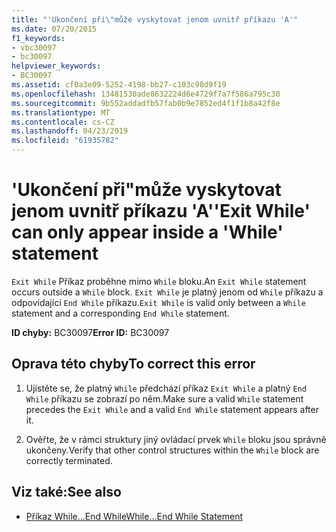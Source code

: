 ```yaml
---
title: "'Ukončení při\"může vyskytovat jenom uvnitř příkazu 'A'"
ms.date: 07/20/2015
f1_keywords:
- vbc30097
- bc30097
helpviewer_keywords:
- BC30097
ms.assetid: cf0a3e09-5252-4198-bb27-c103c98d9f19
ms.openlocfilehash: 13481530ade8632224d6e4729f7a7f586a795c30
ms.sourcegitcommit: 9b552addadfb57fab0b9e7852ed4f1f1b8a42f8e
ms.translationtype: MT
ms.contentlocale: cs-CZ
ms.lasthandoff: 04/23/2019
ms.locfileid: "61935782"
---
```

# <a name="exit-while-can-only-appear-inside-a-while-statement"></a><span data-ttu-id="1f8f1-102">'Ukončení při"může vyskytovat jenom uvnitř příkazu 'A'</span><span class="sxs-lookup"><span data-stu-id="1f8f1-102">'Exit While' can only appear inside a 'While' statement</span></span>
<span data-ttu-id="1f8f1-103">`Exit While` Příkaz proběhne mimo `While` bloku.</span><span class="sxs-lookup"><span data-stu-id="1f8f1-103">An `Exit While` statement occurs outside a `While` block.</span></span> <span data-ttu-id="1f8f1-104">`Exit While` je platný jenom od `While` příkazu a odpovídající `End While` příkazu.</span><span class="sxs-lookup"><span data-stu-id="1f8f1-104">`Exit While` is valid only between a `While` statement and a corresponding `End While` statement.</span></span>  
  
 <span data-ttu-id="1f8f1-105">**ID chyby:** BC30097</span><span class="sxs-lookup"><span data-stu-id="1f8f1-105">**Error ID:** BC30097</span></span>  
  
## <a name="to-correct-this-error"></a><span data-ttu-id="1f8f1-106">Oprava této chyby</span><span class="sxs-lookup"><span data-stu-id="1f8f1-106">To correct this error</span></span>  
  
1. <span data-ttu-id="1f8f1-107">Ujistěte se, že platný `While` předchází příkaz `Exit While` a platný `End While` příkazu se zobrazí po něm.</span><span class="sxs-lookup"><span data-stu-id="1f8f1-107">Make sure a valid `While` statement precedes the `Exit While` and a valid `End While` statement appears after it.</span></span>  
  
2. <span data-ttu-id="1f8f1-108">Ověřte, že v rámci struktury jiný ovládací prvek `While` bloku jsou správně ukončeny.</span><span class="sxs-lookup"><span data-stu-id="1f8f1-108">Verify that other control structures within the `While` block are correctly terminated.</span></span>  
  
## <a name="see-also"></a><span data-ttu-id="1f8f1-109">Viz také:</span><span class="sxs-lookup"><span data-stu-id="1f8f1-109">See also</span></span>

- [<span data-ttu-id="1f8f1-110">Příkaz While...End While</span><span class="sxs-lookup"><span data-stu-id="1f8f1-110">While...End While Statement</span></span>](../../visual-basic/language-reference/statements/while-end-while-statement.md)
